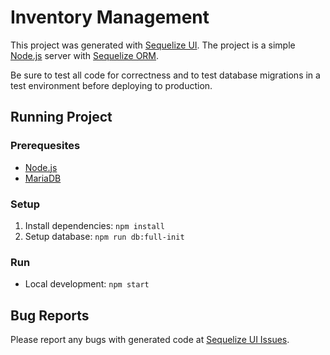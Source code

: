# Inventory Management
This project was generated with [Sequelize UI](https://github.com/tomjschuster/sequelize-ui). The project is a simple [Node.js](https://nodejs.dev/) server with [Sequelize ORM](https://sequelize.org/).

Be sure to test all code for correctness and to test database migrations in a test environment before deploying to production.

## Running Project

### Prerequesites
- [Node.js](https://nodejs.dev/)
- [MariaDB](https://www.mysql.com/)

### Setup
1. Install dependencies: `npm install`
2. Setup database: `npm run db:full-init`

### Run
- Local development: `npm start`

## Bug Reports
Please report any bugs with generated code at [Sequelize UI Issues](https://github.com/tomjschuster/sequelize-ui/issues).
